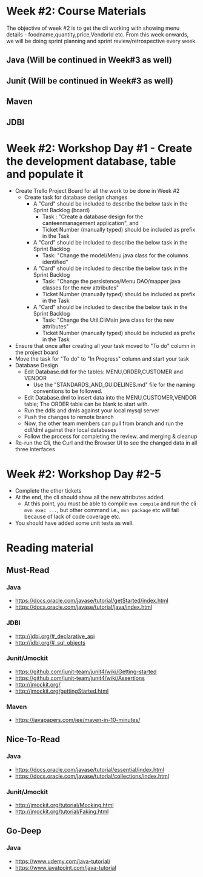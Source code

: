 # Week #2: Course Materials

The objective of week #2 is to get the cli working with showing menu details - foodname,quantity,price,VendorId etc. From this week onwards, we will be doing sprint planning and sprint review/retrospective every week.

## Java (Will be continued in Week#3 as well)

## Junit (Will be continued in Week#3 as well)

## Maven

## JDBI

# Week #2: Workshop Day #1 - Create the development database, table and populate it
  * Create Trello  Project Board for all the work to be done in Week #2 
    * Create  task for database design changes  
       * A "Card" should  be included to describe the below task in the Sprint Backlog (board) 
          * Task : "Create a database design for the canteenmanagement application", and 
          * Ticket Number (manually typed) should be included as prefix in the Task           
       * A "Card" should be included to describe the below task in the Sprint Backlog 
          * Task: "Change the model/Menu java class for the columns identified"
       * A "Card" should be included to describe the below task in the Sprint Backlog
          * Task: "Change the persistence/Menu DAO/mapper java classes for the new attributes"           
          * Ticket Number (manually typed) should be included as prefix in the Task  
       * A "Card" should be included to describe the below task in the Sprint Backlog
          * Task: "Change the Util.CliMain java class for the new attributes"  
          * Ticket Number (manually typed) should be included as prefix in the Task                 
  * Ensure that once after creating all your task moved to "To do" column in the project board
  * Move the task for "To do" to "In Progress" column and start your task  
  * Database Design
     * Edit Database.ddl for the tables: MENU,ORDER,CUSTOMER and VENDOR
        * Use the "STANDARDS_AND_GUIDELINES.md" file for the naming conventions to be followed.
     * Edit Database.dml to insert data into the MENU,CUSTOMER,VENDOR table; The ORDER table can be blank to start with.
     * Run the ddls and dmls against your local mysql server
     * Push the changes to remote branch
     * Now, the other team members can pull from branch and run the ddl/dml against their local databases
     * Follow the process for completing the review. and merging & cleanup
  * Re-run the Cli, the Curl and the Browser UI to see the changed data in all three interfaces

# Week #2: Workshop Day #2-5

  * Complete the other tickets
  * At the end, the cli should show all the new attributes added.
    * At this point, you must be able to compile ```mvn compile``` and run the cli ```mvn exec ...```, but other command i.e., ```mvn package``` etc will fail because of lack of code coverage etc.
  * You should have added some unit tests as well.
     
# Reading material

## Must-Read

### Java
  * https://docs.oracle.com/javase/tutorial/getStarted/index.html
  * https://docs.oracle.com/javase/tutorial/java/index.html
   
### JDBI
  * http://jdbi.org/#_declarative_api
  * http://jdbi.org/#_sql_objects
  
### Junit/Jmockit
  * https://github.com/junit-team/junit4/wiki/Getting-started
  * https://github.com/junit-team/junit4/wiki/Assertions
  * http://jmockit.org/
  * http://jmockit.org/gettingStarted.html
  
### Maven
  * https://javapapers.com/jee/maven-in-10-minutes/

## Nice-To-Read

### Java
  * https://docs.oracle.com/javase/tutorial/essential/index.html
  * https://docs.oracle.com/javase/tutorial/collections/index.html
  
### Junit/Jmockit
  * http://jmockit.org/tutorial/Mocking.html
  * http://jmockit.org/tutorial/Faking.html
  
## Go-Deep

### Java
  * https://www.udemy.com/java-tutorial/
  * https://www.javatpoint.com/java-tutorial

  
